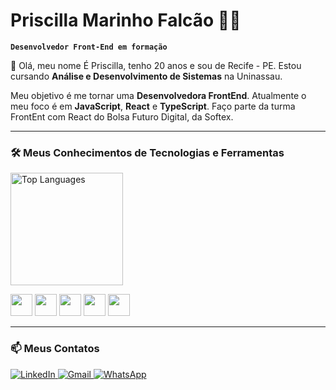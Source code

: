 # Priscilla Marinho Falcão 👨‍💻
**`Desenvolvedor Front-End em formação`**

👋 Olá, meu nome É Priscilla, tenho 20 anos e sou de Recife - PE.
Estou cursando **Análise e Desenvolvimento de Sistemas** na Uninassau.

Meu objetivo é me tornar uma **Desenvolvedora FrontEnd**.
Atualmente o meu foco é em **JavaScript**, **React** e **TypeScript**.
Faço parte da turma FrontEnt com React do Bolsa Futuro Digital, da Softex.

---

### 🛠️ Meus Conhecimentos de Tecnologias e Ferramentas
<p>
<img height="180em" src="https://github-readme-stats.vercel.app/api/top-langs/?username=Priscilla-Marinho2005&layout=compact" alt="Top Languages"/>
</p>
<p align="left">
  <img src="https://cdn.jsdelivr.net/gh/devicons/devicon@latest/icons/html5/html5-original.svg" width="35px" />
  <img src="https://cdn.jsdelivr.net/gh/devicons/devicon@latest/icons/css3/css3-original.svg" width="35px" />
  <img src="https://cdn.jsdelivr.net/gh/devicons/devicon@latest/icons/javascript/javascript-original.svg" width="35px" />
  <img src="https://cdn.jsdelivr.net/gh/devicons/devicon@latest/icons/git/git-original.svg" width="35px" />
  <img src="https://cdn.jsdelivr.net/gh/devicons/devicon@latest/icons/figma/figma-original.svg" width="35px" />
</p>

---

### 📫 Meus Contatos

<p>
  <a href="https://www.linkedin.com/in/priscilla-marinho-falc%C3%A3o/" target="_blank" rel="noopener noreferrer">
    <img src="https://img.shields.io/badge/LinkedIn-0A66C2?style=for-the-badge&logo=linkedin&logoColor=white" alt="LinkedIn"/>
  </a>
  <a href="https://mail.google.com/mail/u/0/?fs=1&to=priscillamarinho2005@gmail.com&tf=cm" target="_blank" rel="noopener noreferrer">
    <img src="https://img.shields.io/badge/Gmail-D14836?style=for-the-badge&logo=gmail&logoColor=white" alt="Gmail"/>
  </a>
  <a href="https://wa.me/qr/SI7ZKRHLCJBGM1" target="_blank" rel="noopener noreferrer">
    <img src="https://img.shields.io/badge/WhatsApp-25D366?style=for-the-badge&logo=whatsapp&logoColor=white" alt="WhatsApp"/>
  </a>
</p>
